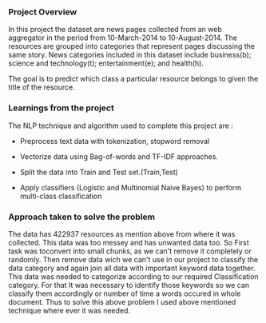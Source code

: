 ### Project Overview

 In this project the dataset are news pages collected from an web aggregator in the period from 10-March-2014 to 10-August-2014. The resources are grouped into categories that represent pages discussing the same story. News categories included in this dataset include business(b); science and technology(t); entertainment(e); and health(h).

The goal is to predict which class a particular resource belongs to given the title of the resource.


### Learnings from the project

 The NLP technique and algorithm used to complete this project are :

- Preprocess text data with tokenization, stopword removal 

- Vectorize data using Bag-of-words and TF-IDF approaches. 

- Split the data into Train and Test set.(Train,Test)

- Apply classifiers (Logistic and Multinomial Naive Bayes) to perform multi-class classification


### Approach taken to solve the problem

 The data has 422937 resources as mention above from where it was collected. This data was too messey and has unwanted data too. So First task was toconvert into small chunks, as we can't remove it completely or randomly. Then remove data wich we can't use in our project to classify the data category and again join all data with important keyword data together. This data was needed to categorize according to our required Classification category. For that It was necessary to identify those keywords so we can classify them accordingly or number of time a words occured in whole document. Thus to solve this above problem I used above mentioned technique where ever it was needed.



